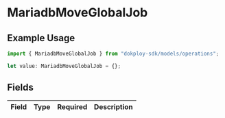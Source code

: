 # MariadbMoveGlobalJob

## Example Usage

```typescript
import { MariadbMoveGlobalJob } from "dokploy-sdk/models/operations";

let value: MariadbMoveGlobalJob = {};
```

## Fields

| Field       | Type        | Required    | Description |
| ----------- | ----------- | ----------- | ----------- |